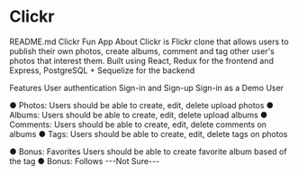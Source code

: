 # Clickr

README.md
Clickr Fun App
About
Clickr is Flickr clone that allows users to publish their own photos, create albums, comment and tag other user's photos that interest them.
Built using React, Redux for the frontend and Express, PostgreSQL + Sequelize for the backend

Features
User authentication
Sign-in and Sign-up
Sign-in as a Demo User



● Photos:
Users should be able to create, edit, delete upload photos
● Albums:
Users should be able to create, edit, delete upload albums
● Comments:
Users should be able to create, edit, delete comments on albums
● Tags:
Users should be able to create, edit, delete tags on photos

● Bonus: Favorites
Users should be able to create favorite album based of the tag
● Bonus: Follows
---Not Sure---
